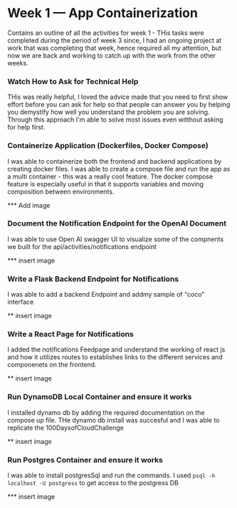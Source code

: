 # Week 1 — App Containerization

Contains an outline of all the activities for week 1 - THis tasks were completed during the period of week 3 since, I had an ongoing project at work that was completing that week, hence required all my attention, but now we are back and working to catch up with the work from the other weeks.

### Watch How to Ask for Technical Help
THis was really helpful, I loved the advice made that you need to first show effort before you can ask for help so that people can answer you by helping you demystify how well you understand the problem you are solving. Through this approach I'm able to solve most issues even witthout asking for help first.
### Containerize Application (Dockerfiles, Docker Compose)
I was able to containerize both the frontend and backend applications by creating docker files. 
I was able to create a compose file and run the app as a multi container - this was a really cool feature. The docker compose feature is especially useful in that it supports variables and moving composition between environments.

*** Add image


### Document the Notification Endpoint for the OpenAI Document
I was able to use Open AI swagger UI to visualize some of the compnents we built for the api/activities/notifications endpoint

*** insert image

### Write a Flask Backend Endpoint for Notifications
I was able to add a backend Endpoint and addmy sample of "coco" interface

** insert image

### Write a React Page for Notifications
I added the notifications Feedpage and understand the working of react js and how it utilizes routes to establishes links to the different services and componenets on the frontend.

** insert image

###  Run DynamoDB Local Container and ensure it works
I installed dynamo db by adding the required documentation on the compose up file.
 THe dynamo db install was succesful and I was able to replicate the 100DaysofCloudChallenge
 
 ** insert image

### Run Postgres Container and ensure it works	
I was able to install postgresSql and run the commands. I used `psql -h localhost -U postgress` to get access to the postgress DB


*** insert image 
